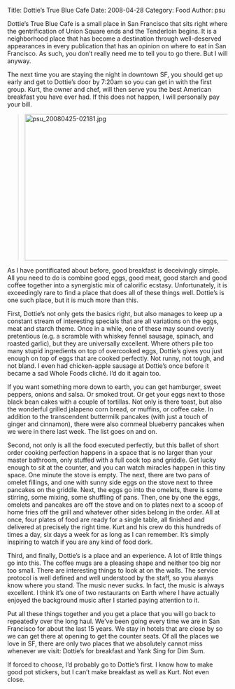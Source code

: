 Title: Dottie’s True Blue Cafe
Date: 2008-04-28
Category: Food
Author: psu

Dottie’s True Blue Cafe is a small place in San Francisco that sits right where the gentrification of Union Square ends and the Tenderloin begins. It is a neighborhood place that has become a destination through well-deserved appearances in every publication that has an opinion on where to eat in San Francisco. As such, you don’t really need me to tell you to go there. But I will anyway.

The next time you are staying the night in downtown SF, you should get up early and get to Dottie’s door by 7:20am so you can get in with the first group. Kurt, the owner and chef, will then serve you the best American breakfast you have ever had. If this does not happen, I will personally pay your bill.

> <a href="https://www.flickr.com/photos/79904144@N00/2450028457" title="psu_20080425-02181.jpg by Pete Su, on Flickr"><img src="https://farm3.staticflickr.com/2066/2450028457_e3d5ec832c.jpg" width="500" height="334" alt="psu_20080425-02181.jpg"></a>

As I have pontificated about before, good breakfast is deceivingly simple. All you need to do is combine good eggs, good meat, good starch and good coffee together into a synergistic mix of calorific ecstasy. Unfortunately, it is exceedingly rare to find a place that does all of these things well. Dottie’s is one such place, but it is much more than this.

First, Dottie’s not only gets the basics right, but also manages to keep up a constant stream of interesting specials that are all variations on the eggs, meat and starch theme. Once in a while, one of these may sound overly pretentious (e.g. a scramble with whiskey fennel sausage, spinach, and roasted garlic), but they are universally excellent. Where others pile too many stupid ingredients on top of overcooked eggs, Dottie’s gives you just enough on top of eggs that are cooked perfectly. Not runny, not tough, and not bland. I even had chicken-apple sausage at Dottie’s once before it became a sad Whole Foods cliché. I’d do it again too.

If you want something more down to earth, you can get hamburger, sweet peppers, onions and salsa. Or smoked trout. Or get your eggs next to those black bean cakes with a couple of tortillas. Not only is there toast, but also the wonderful grilled jalapeno corn bread, or muffins, or coffee cake. In addition to the transcendent buttermilk pancakes (with just a touch of ginger and cinnamon), there were also cornmeal blueberry pancakes when we were in there last week. The list goes on and on.

Second, not only is all the food executed perfectly, but this ballet of short order cooking perfection happens in a space that is no larger than your master bathroom, only stuffed with a full cook top and griddle. Get lucky enough to sit at the counter, and you can watch miracles happen in this tiny space. One minute the stove is empty. The next, there are two pans of omelet fillings, and one with sunny side eggs on the stove next to three pancakes on the griddle. Next, the eggs go into the omelets, there is some stirring, some mixing, some shuffling of pans. Then, one by one the eggs, omelets and pancakes are off the stove and on to plates next to a scoop of home fries off the grill and whatever other sides belong in the order. All at once, four plates of food are ready for a single table, all finished and delivered at precisely the right time. Kurt and his crew do this hundreds of times a day, six days a week for as long as I can remember. It’s simply inspiring to watch if you are any kind of food dork.

Third, and finally, Dottie’s is a place and an experience. A lot of little things go into this. The coffee mugs are a pleasing shape and neither too big nor too small. There are interesting things to look at on the walls. The service protocol is well defined and well understood by the staff, so you always know where you stand. The music never sucks. In fact, the music is always excellent. I think it’s one of two restaurants on Earth where I have actually enjoyed the background music after I started paying attention to it.

Put all these things together and you get a place that you will go back to repeatedly over the long haul. We’ve been going every time we are in San Francisco for about the last 15 years. We stay in hotels that are close by so we can get there at opening to get the counter seats. Of all the places we love in SF, there are only two places that we absolutely cannot miss whenever we visit: Dottie’s for breakfast and Yank Sing for Dim Sum.

If forced to choose, I’d probably go to Dottie’s first. I know how to make good pot stickers, but I can’t make breakfast as well as Kurt. Not even close.